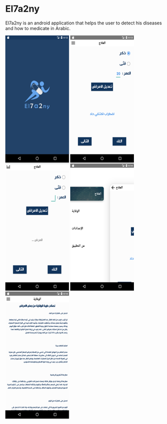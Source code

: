 # El7a2ny
El7a2ny is an android application that helps the user to detect his diseases and how to medicate in Arabic.

<img src = "gitImages/1.png" width = "200px" height = "400px">
<img src = "gitImages/2.png" width = "200px" height = "400px">
<img src = "gitImages/3.png" width = "200px" height = "400px">
<img src = "gitImages/4.png" width = "200px" height = "400px">
<img src = "gitImages/5.png" width = "200px" height = "400px">
